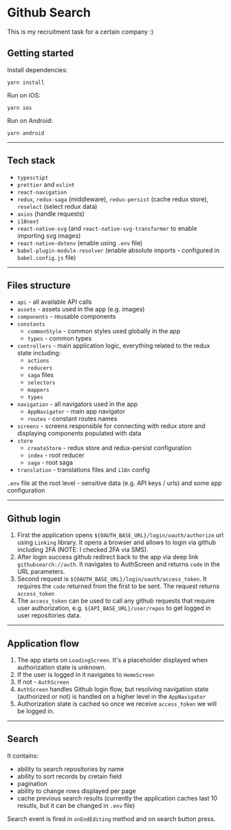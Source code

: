 # Github Search

This is my recruitment task for a certain company :)

## Getting started

Install dependencies:

```
yarn install
```

Run on iOS:

```
yarn ios
```

Run on Android:

```
yarn android
```

---

## Tech stack

- `typesctipt`
- `prettier` and `eslint`
- `react-navigation`
- `redux`, `redux-saga` (middleware), `redux-persist` (cache redux store), `reselect` (select redux data)
- `axios` (handle requests)
- `i18next`
- `react-native-svg` (and `react-native-svg-transformer` to enable importing svg images)
- `react-native-dotenv` (enable using `.env` file)
- `babel-plugin-module-resolver` (enable absolute imports - configured in `babel.config.js` file)

---

## Files structure

- `api` - all available API calls
- `assets` - assets used in the app (e.g. images)
- `components` - reusable components
- `constants`
  - `commonStyle` - common styles used globally in the app
  - `types` - common types
- `controllers` - main application logic, everything related to the redux state including:
  - `actions`
  - `reducers`
  - `saga` files
  - `selectors`
  - `mappers`
  - `types`
- `navigation` - all navigators used in the app
  - `AppNavigator` - main app navigator
  - `routes` - constant routes names
- `screens` - screens responsible for connecting with redux store and displaying components populated with data
- `store`
  - `createStore` - redux store and redux-persist configuration
  - `index` - root reducer
  - `saga` - root saga
- `translation` - translations files and `i18n` config

`.env` file at the root level - sensitive data (e.g. API keys / urls) and some app configuration

---

## Github login

1. First the application opens `${OAUTH_BASE_URL}/login/oauth/authorize` url using `Linking` library. It opens a browser and allows to login via github including 2FA (NOTE: I checked 2FA via SMS).
2. After login success github redirect back to the app via deep link `githubsearch://auth`. It navigates to AuthScreen and returns `code` in the URL parameters.
3. Second request is `${OAUTH_BASE_URL}/login/oauth/access_token`. It requires the `code` returned from the first to be sent. The request returns `access_token`
4. The `access_token` can be used to call any github requests that require user authorization, e.g. `${API_BASE_URL}/user/repos` to get logged in user repositories data.

---

## Application flow

1. The app starts on `LoadingScreen`. It's a placeholder displayed when authorization state is unknown.
2. If the user is logged in it navigates to `HomeScreen`
3. If not - `AuthScreen`
4. `AuthScreen` handles Github login flow, but resolving navigation state (authorized or not) is handled on a higher level in the `AppNavigator`
5. Authorization state is cached so once we receive `access_token` we will be logged in.

---

## Search

It contains:

- ability to search repositories by name
- ability to sort records by cretain field
- pagination
- ability to change rows displayed per page
- cache previous search results (currently the application caches last 10 resutls, but it can be changed in `.env` file)

Search event is fired in `onEndEditing` method and on search button press.
